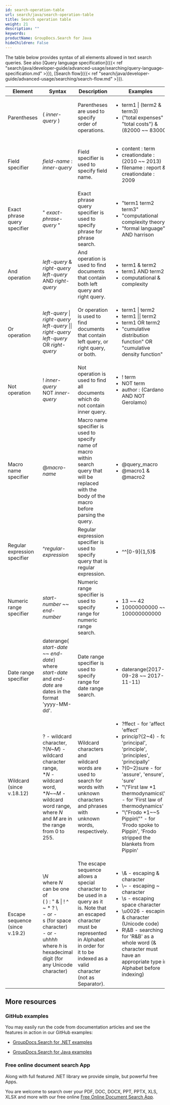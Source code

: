 ```yaml
---
id: search-operation-table
url: search/java/search-operation-table
title: Search operation table
weight: 21
description: ""
keywords: 
productName: GroupDocs.Search for Java
hideChildren: False
---
```

The table below provides syntax of all elements allowed in text search queries. See also [Query language specification]({{< ref "search/java/developer-guide/advanced-usage/searching/query-language-specification.md" >}}), [Search flow]({{< ref "search/java/developer-guide/advanced-usage/searching/search-flow.md" >}}).

| Element | Syntax | Description | Examples |
| --- | --- | --- | --- |
| Parentheses | ( *inner-query* ) | Parentheses are used to specify order of operations. | <ul><li>term1 &#124; (term2 &amp; term3)</li><li>("total expenses" &#124; "total costs") &amp; (82000 ~~ 83000 |
| Field specifier | *field-name* : *inner-query* | Field specifier is used to specify field name. | <ul><li>content : term</li><li>creationdate : (2010 ~~ 2013)</li><li>filename : report &amp; creationdate : 2009 |
| Exact phrase query specifier | " *exact-phrase-query* " | Exact phrase query specifier is used to specify phrase for phrase search. | <ul><li>"term1 term2 term3"</li><li>"computational complexity theory"</li><li>"formal language" AND harrison |
| And operation | *left-query* &amp; *right-query*<br/>*left-query* AND *right-query* | And operation is used to find documents that contain both left query and right query. | <ul><li>term1 &amp; term2</li><li>term1 AND term2</li><li>computational &amp; complexity |
| Or operation | *left-query* &#124; *right-query*<br/>*left-query* &#124;&#124; *right-query*<br/>*left-query* OR *right-query* | Or operation is used to find documents that contain left query, or right query, or both. | <ul><li>term1 &#124; term2</li><li>term1 &#124;&#124; term2</li><li>term1 OR term2</li><li>"cumulative distribution function" OR "cumulative density function" |
| Not operation | ! *inner-query*<br/>NOT *inner-query* | Not operation is used to find all documents which do not contain inner query. | <ul><li>! term</li><li>NOT term</li><li>author : (Cardano AND NOT Gerolamo) |
| Macro name specifier | @*macro-name* | Macro name specifier is used to specify name of macro within search query that will be replaced with the body of the macro before parsing the query. | <ul><li>@query\_macro</li><li>@macro1 &amp; @macro2 |
| Regular expression specifier | ^*regular-expression* | Regular expression specifier is used to specify query that is regular expression. | <ul><li>^^\[0-9\]{1,5}$ |
| Numeric range specifier | *start-number* ~~ *end-number* | Numeric range specifier is used to specify range for numeric range search. | <ul><li>13 ~~ 42</li><li>10000000000 ~~ 100000000000 |
| Date range specifier | daterange( *start-date* ~~ *end-date*)<br/>where *start-date* and *end-date* are dates in the format 'yyyy-MM-dd'. | Date range specifier is used to specify range for date range search. | <ul><li>daterange(2017-09-28 ~~ 2017-11-11) |
| Wildcard (since v.18.12) | ? - wildcard character,<br/>?(*N*~*M*) - wildcard character range,<br/>\**N* - wildcard word,<br/>\**N*~~*M* - wildcard word range,<br/>where *N* and *M* are in the range from 0 to 255. | Wildcard characters and wildcard words are used to search for words with unknown characters and phrases with unknown words, respectively. | <ul><li>?ffect - for 'affect', 'effect'</li><li>princip?(2\~4) - for 'principal', 'principle', 'principles', 'principally'</li><li>?(0\~2)sure - for 'assure', 'ensure', 'sure'</li><li>"\\"First law \*1 thermodynamics\\"" - for 'First law of thermodynamics'</li><li>"\\"Frodo \*1~~5 Pippin\\"" - for 'Frodo spoke to Pippin', 'Frodo stripped the blankets from Pippin' |
| Escape sequence (since v.19.2) | \\*N*<br/>where *N* can be one of<br/>( ) : " & &#124; ! ^ ~ \* ? \\<br/>\- or -<br/>s (for space character)<br/>\- or -<br/>u*hhhh*<br/>where *h* is hexadecimal digit (for any Unicode character) | The escape sequence allows a special character to be used in a query as it is. Note that an escaped character must be represented in Alphabet in order for it to be indexed as a valid character (not as Separator). | <ul><li>\\& - escaping & character</li><li>\\~ - escaping ~ character</li><li>\\s - escaping space character</li><li>\\u0026 - escaping & character (Unicode code)</li><li>R\\&B - searching for 'R&B' as a whole word (& character must have an appropriate type in Alphabet before indexing) |

## More resources

### GitHub examples

You may easily run the code from documentation articles and see the features in action in our GitHub examples:

*   [GroupDocs.Search for .NET examples](https://github.com/groupdocs-search/GroupDocs.Search-for-.NET)
    
*   [GroupDocs.Search for Java examples](https://github.com/groupdocs-search/GroupDocs.Search-for-Java)
    

### Free online document search App

Along with full featured .NET library we provide simple, but powerful free Apps.

You are welcome to search over your PDF, DOC, DOCX, PPT, PPTX, XLS, XLSX and more with our free online [Free Online Document Search App](https://products.groupdocs.app/search).
